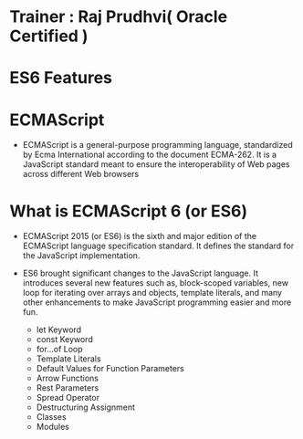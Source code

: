 # Trainer : Raj Prudhvi( Oracle Certified )

# ES6 Features 

# ECMAScript
* ECMAScript is a general-purpose programming language, standardized by Ecma        International according to the document ECMA-262. It is a JavaScript standard meant to ensure the interoperability of Web pages across different Web browsers

# What is ECMAScript 6 (or ES6)
* ECMAScript 2015 (or ES6) is the sixth and major edition of the ECMAScript language specification standard. It defines the standard for the JavaScript implementation.

* ES6 brought significant changes to the JavaScript language. It introduces several new features such as, block-scoped variables, new loop for iterating over arrays and objects, template literals, and many other enhancements to make JavaScript programming easier and more fun.

    * let Keyword
    * const Keyword
    * for...of Loop
    * Template Literals
    * Default Values for Function Parameters
    * Arrow Functions
    * Rest Parameters
    * Spread Operator
    * Destructuring Assignment
    * Classes 
    * Modules
